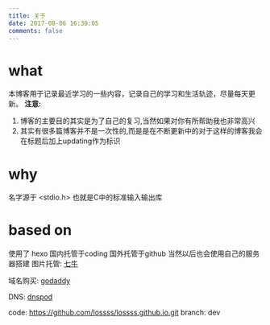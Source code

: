 ```yaml
---
title: 关于
date: 2017-08-06 16:30:05
comments: false
---
```

# what
本博客用于记录最近学习的一些内容，记录自己的学习和生活轨迹，尽量每天更新。
**注意:**
1. 博客的主要目的其实是为了自己的复习,当然如果对你有所帮助我也非常高兴
2. 其实有很多篇博客并不是一次性的,而是是在不断更新中的对于这样的博客我会在标题后加上updating作为标识
# why
名字源于 <stdio.h> 也就是C中的标准输入输出库
# based on
使用了 hexo  国内托管于coding 国外托管于github 当然以后也会使用自己的服务器搭建
图片托管: [七牛](https://www.qiniu.com/)

域名购买: [godaddy](https://sg.godaddy.com/zh/)

DNS: [dnspod](https://www.dnspod.cn)

code: https://github.com/lossss/lossss.github.io.git  branch: dev

